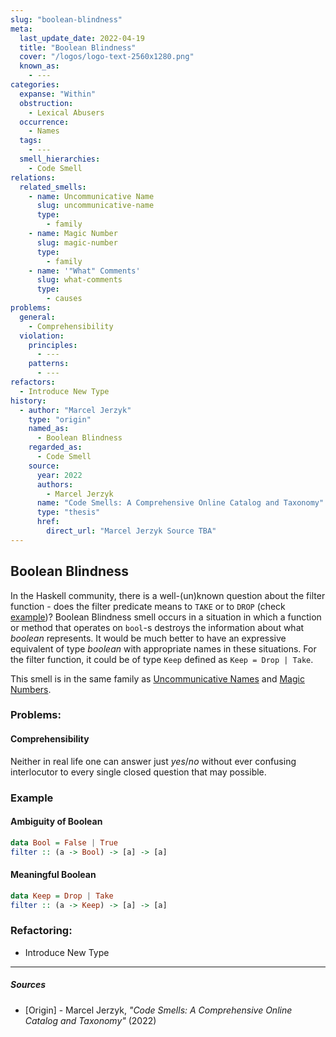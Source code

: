 ```yaml
---
slug: "boolean-blindness"
meta:
  last_update_date: 2022-04-19
  title: "Boolean Blindness"
  cover: "/logos/logo-text-2560x1280.png"
  known_as:
    - ---
categories:
  expanse: "Within"
  obstruction:
    - Lexical Abusers
  occurrence:
    - Names
  tags:
    - ---
  smell_hierarchies:
    - Code Smell
relations:
  related_smells:
    - name: Uncommunicative Name
      slug: uncommunicative-name
      type:
        - family
    - name: Magic Number
      slug: magic-number
      type:
        - family
    - name: '"What" Comments'
      slug: what-comments
      type:
        - causes
problems:
  general:
    - Comprehensibility
  violation:
    principles:
      - ---
    patterns:
      - ---
refactors:
  - Introduce New Type
history:
  - author: "Marcel Jerzyk"
    type: "origin"
    named_as:
      - Boolean Blindness
    regarded_as:
      - Code Smell
    source:
      year: 2022
      authors:
        - Marcel Jerzyk
      name: "Code Smells: A Comprehensive Online Catalog and Taxonomy"
      type: "thesis"
      href:
        direct_url: "Marcel Jerzyk Source TBA"
---
```


## Boolean Blindness

In the Haskell community, there is a well-(un)known question about the filter function - does the filter predicate means to `TAKE` or to `DROP` (check [example](#example))? Boolean Blindness smell occurs in a situation in which a function or method that operates on `bool`-s destroys the information about what _boolean_ represents. It would be much better to have an expressive equivalent of type _boolean_ with appropriate names in these situations. For the filter function, it could be of type `Keep` defined as `Keep = Drop | Take`.

This smell is in the same family as [Uncommunicative Names](./uncommunicative-name.md) and [Magic Numbers](./magic-number.md).

### Problems:

#### Comprehensibility

Neither in real life one can answer just _yes_/_no_ without ever confusing interlocutor to every single closed question that may possible.

### Example

<div class="example-block">

#### Ambiguity of Boolean

```hs
data Bool = False | True
filter :: (a -> Bool) -> [a] -> [a]
```

#### Meaningful Boolean

```hs
data Keep = Drop | Take
filter :: (a -> Keep) -> [a] -> [a]
```

</div>

### Refactoring:

- Introduce New Type

---

##### Sources

- [Origin] - Marcel Jerzyk, _"Code Smells: A Comprehensive Online Catalog and Taxonomy"_ (2022)
